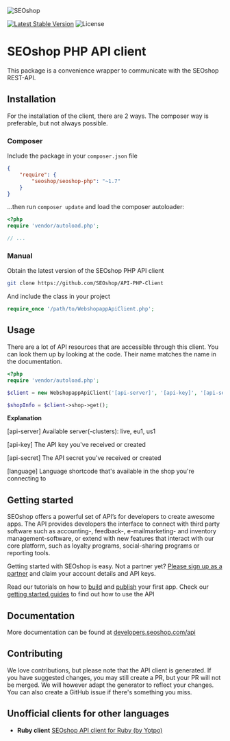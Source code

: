 ![SEOshop](http://www.getseoshop.com/assets/gfx/seoshop-logo.min.png)

[![Latest Stable Version](http://img.shields.io/packagist/v/seoshop/seoshop-php.svg)](https://packagist.org/packages/seoshop/seoshop-php) 
![License](http://img.shields.io/badge/license-MIT-green.svg)

# SEOshop PHP API client
This package is a convenience wrapper to communicate with the SEOshop REST-API.

## Installation
For the installation of the client, there are 2 ways. The composer way is preferable, but not always possible.

### Composer
Include the package in your `composer.json` file
``` json
{
    "require": {
        "seoshop/seoshop-php": "~1.7"
    }
}
```

...then run `composer update` and load the composer autoloader:

``` php
<?php
require 'vendor/autoload.php';

// ...
```

### Manual
Obtain the latest version of the SEOshop PHP API client
``` bash
git clone https://github.com/SEOshop/API-PHP-Client
```

And include the class in your project
``` php
require_once '/path/to/WebshopappApiClient.php';
```

## Usage
There are a lot of API resources that are accessible through this client. You can look them up by looking at the code. Their name matches the name in the documentation.

``` php
<?php
require 'vendor/autoload.php';

$client = new WebshopappApiClient('[api-server]', '[api-key]', '[api-secret]', '[language]');

$shopInfo = $client->shop->get();
```

__Explanation__

[api-server]
Available server(-clusters): live, eu1, us1

[api-key]
The API key you've received or created

[api-secret]
The API secret you've received or created

[language]
Language shortcode that's available in the shop you're connecting to

## Getting started
SEOshop offers a powerful set of API’s for developers to create awesome apps. The API provides developers the interface to connect with third party software such as accounting-, feedback-, e-mailmarketing- and inventory management-software, or extend with new features that interact with our core platform, such as loyalty programs, social-sharing programs or reporting tools.

Getting started with SEOshop is easy. Not a partner yet? [Please sign up as a partner](http://www.getseoshop.com/partners/partner-signup/) and claim your account details and API keys.

Read our tutorials on how to [build](http://developers.seoshop.com/api/tutorials/build-an-app) and [publish](http://developers.seoshop.com/api/tutorials/publish-an-app) your first app. Check our [getting started guides](http://developers.seoshop.com/api/getting-started) to find out how to use the API

## Documentation
More documentation can be found at [developers.seoshop.com/api](http://developers.seoshop.com/api)

## Contributing
We love contributions, but please note that the API client is generated. If you have suggested changes, you may still create a PR, but your PR will not be merged. We will however adapt the generator to reflect your changes. You can also create a GitHub issue if there's something you miss.

## Unofficial clients for other languages
- **Ruby client** [SEOshop API client for Ruby (by Yotpo)](https://github.com/YotpoLtd/seoshop-api)
